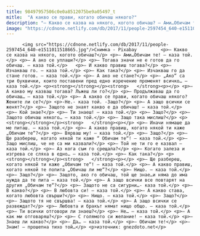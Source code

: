 ```yaml
---
title: 98497957506c0e0a8512075be9a05497_t
mitle:  "А какво се прави, когато обичаш някого?"
description: "– Какво се казва на някого, когото обичаш? – Ами…Обичам те! – каза той. – А ако се уплаши? – Тогава значи не е готов да го обичаш. – каза той. – И какво правиш тогава? – Изчакваш го. – каза той. – Как така? – Изчакваш го да стане готов. – каза той. – …"
image: "https://cdnone.netlify.com/db/2017/11/people-2597454_640-e1511011518665.jpg"
---
```


          <img src="https://cdnone.netlify.com/db/2017/11/people-2597454_640-e1511011518665.jpg"/>Снимка - Pixabay         <p>– Какво се казва на някого, когото обичаш?</p> <p>– Ами…Обичам те! – каза той.</p> <p>– А ако се уплаши?</p> <p>– Тогава значи не е готов да го обичаш. – каза той.</p>   <p>– И какво правиш тогава?</p> <p>– Изчакваш го. – каза той.</p> <p>– Как така?</p> <p>– Изчакваш го да стане готов. – каза той.</p> <p>– А ако не стане?</p> <p>– „Ако“ са три буквички, които поставени пред едно изречение променят всичко… – каза той.</p> <p><strong></strong></p><strong>   </strong><p></p> <p>– А какво му казваш тогава? Лъжеш ли го?</p> <p>– Продължаваш да го обичаш… – каза той.</p> <p>– А какво се прави, когато обичаш някого? Жените ли се?</p> <p>-Не.- каза той. -Защо?</p> <p>– А защо всички се женят?</p> <p>– Защото не знаят какво е да обичаш! – каза той.</p> <p>– Кой знае?</p> <p>– Ти знаеш! – каза той.</p> <p>– Защо?</p> <p>– Защото обичаш някого… – каза той.</p> <p>– Защо така мислиш?</p> <p><strong></strong></p><strong>   </strong><p></p> <p>– Иначи нямаше да ме питаш. – каза той.</p> <p>– А какво правиш, когато някой ти каже „Обичам те“?</p> <p>– Вярваш му! – каза той.</p> <p>– Защо?</p> <p>– Ще разбереш, когато някой ти каже “ Обичам те“! – каза той.</p> <p>– Защо мислиш, че не са ми казвали?</p> <p>– Той не ти го е казвал – каза той.</p> <p>– Аз кога съм го срещала?</p> <p>– Когато залеза и изгрева се сляха в едно… – каза той.</p> <p>– Как така?</p> <p><strong></strong></p><strong>   </strong><p></p> <p>– Ще разбереш, когато някой ти каже „Обичам те“! – каза той.</p> <p>– А какво правиш, когато някой те попита „Обичаш ли ме“?</p> <p>– Нищо. – каза той.</p> <p>– Защо?</p> <p>– Защото, ако го обичаш, той ще знае…и няма до има нужда да те пита – каза той.</p> <p>– А защо всички все повтарят на другия „Обичам те“?</p> <p>– Защото не са сигурни…- каза той.</p> <p>– В какво?</p> <p>– В любовта си! – каза той.</p> <p>– А какво става, когато любовта свърши?</p> <p>– Нищо. – каза той.</p> <p>– Защо?</p> <p>– Защото тя не свършва! – каза той.</p> <p>– А защо всички се развеждат?</p> <p>– Любовта и бракът нямат нищо общо. – каза той.</p> <p>– Ти всички отговори ли знаеш?</p> <p>– Не… – каза той.</p> <p>– А как ми отговаряш?</p> <p>– С голямото си желание! – каза той.</p> <p>– Знаеш ли какво?</p> <p>– Да… – каза той.</p> <p>– Обичам те!</p> <p>– Знам! – прошепна тихо той…</p> <p>източник: gnezdoto.net</p>         